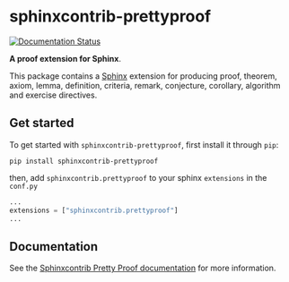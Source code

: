 # sphinxcontrib-prettyproof

[![Documentation Status](https://readthedocs.org/projects/sphinxcontrib-prettyproof/badge/?version=latest)](https://sphinxcontrib-prettyproof.readthedocs.io/en/latest/?badge=latest)

**A proof extension for Sphinx**.

This package contains a [Sphinx](http://www.sphinx-doc.org/en/master/) extension
for producing proof, theorem, axiom, lemma, definition, criteria, remark, conjecture, corollary, algorithm and exercise directives.


## Get started

To get started with `sphinxcontrib-prettyproof`, first install it through `pip`:

```
pip install sphinxcontrib-prettyproof
```

then, add `sphinxcontrib.prettyproof` to your sphinx `extensions` in the `conf.py`

```python
...
extensions = ["sphinxcontrib.prettyproof"]
...
```


## Documentation

See the [Sphinxcontrib Pretty Proof documentation](https://sphinxcontrib-prettyproof.readthedocs.io/en/latest/) for more information.
